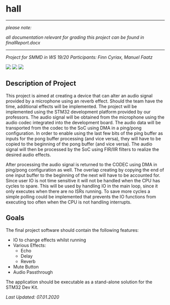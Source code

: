 # hall
------
*please note:*

*all documentation relevant for grading this project can be found in finalReport.docx*

------
*Project for SMMD in WS 19/20*
*Participants: Finn Cyriax, Manuel Faatz*

![](https://img.shields.io/github/contributors/finncyr/hall?color=blue)
![](https://img.shields.io/github/license/finncyr/hall)
![](https://img.shields.io/github/last-commit/finncyr/hall)

## Description of Project

This project is aimed at creating a device that can alter an audio signal provided by a microphone using an reverb effect. Should the team have the time, additional effects will be implemented. 
The project will be implemented using the STM32 development platform provided by our professors. The audio signal will be obtained from the microphone using the audio codec integrated into the development board. The audio data will be transported from the codec to the SoC using DMA in a ping/pong configuration.
In order to enable using the last few bits of the ping buffer as inputs for the pong buffer processing (and vice versa), they will have to be copied to the beginning of the pong buffer (and vice versa).
The audio signal will then be processed by the SoC using FIR/IIR filters to realize the desired audio effects.

After processing the audio signal is returned to the CODEC using DMA in ping/pong configuration as well. The overlap creating by copying the end of one input buffer to the beginning of the next will have to be accounted for. 
Since user IO is not time sensitive it will not be handled when the CPU has cycles to spare. This will be used by handling IO in the main loop, since it only executes when there are no ISRs running. To save more cycles a simple polling could be implemented that prevents the IO functions from executing too often when the CPU is not handling interrupts. 

## Goals

The final project software should contain the following features:

- IO to change effects whilst running
- Various Effects:
  - Echo
  - Delay
  - Reverb
- Mute Button
- Audio Passthrough

The application should be executable as a stand-alone solution for the STM32 Dev Kit.

*Last Updated: 07.01.2020*
